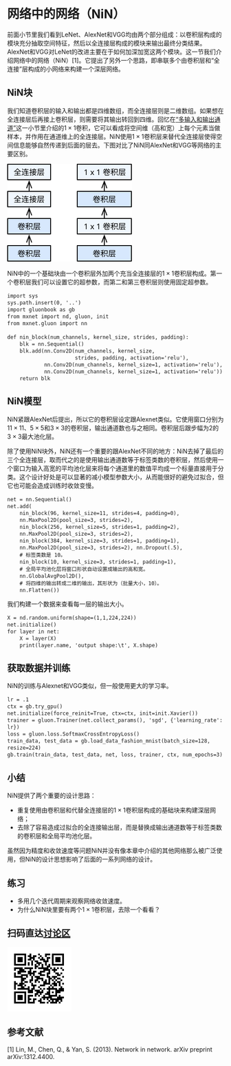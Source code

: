 # 网络中的网络（NiN）

前面小节里我们看到LeNet、AlexNet和VGG均由两个部分组成：以卷积层构成的模块充分抽取空间特征，然后以全连接层构成的模块来输出最终分类结果。AlexNet和VGG对LeNet的改进主要在于如何加深加宽这两个模块。这一节我们介绍网络中的网络（NiN）[1]。它提出了另外一个思路，即串联多个由卷积层和“全连接”层构成的小网络来构建一个深层网络。

## NiN块

我们知道卷积层的输入和输出都是四维数组，而全连接层则是二维数组。如果想在全连接层后再接上卷积层，则需要将其输出转回到四维。回忆在[“多输入和输出通道”](channels.md)这一小节里介绍的$1\times 1$卷积，它可以看成将空间维（高和宽）上每个元素当做样本，并作用在通道维上的全连接层。NiN使用$1\times 1$卷积层来替代全连接层使得空间信息能够自然传递到后面的层去。下图对比了NiN同AlexNet和VGG等网络的主要区别。

![对比NiN（右）和其他（左）。](../img/nin.svg)

NiN中的一个基础块由一个卷积层外加两个充当全连接层的$1\times 1$卷积层构成。第一个卷积层我们可以设置它的超参数，而第二和第三卷积层则使用固定超参数。

```{.python .input  n=2}
import sys
sys.path.insert(0, '..')
import gluonbook as gb
from mxnet import nd, gluon, init
from mxnet.gluon import nn

def nin_block(num_channels, kernel_size, strides, padding):
    blk = nn.Sequential()
    blk.add(nn.Conv2D(num_channels, kernel_size,
                      strides, padding, activation='relu'),
            nn.Conv2D(num_channels, kernel_size=1, activation='relu'),
            nn.Conv2D(num_channels, kernel_size=1, activation='relu'))
    return blk
```

## NiN模型

NiN紧跟AlexNet后提出，所以它的卷积层设定跟Alexnet类似。它使用窗口分别为$11\times 11$、$5\times 5$和$3\times 3$的卷积层，输出通道数也与之相同。卷积层后跟步幅为2的$3\times 3$最大池化层。

除了使用NiN块外，NiN还有一个重要的跟AlexNet不同的地方：NiN去掉了最后的三个全连接层，取而代之的是使用输出通道数等于标签类数的卷积层，然后使用一个窗口为输入高宽的平均池化层来将每个通道里的数值平均成一个标量直接用于分类。这个设计好处是可以显著的减小模型参数大小，从而能很好的避免过拟合，但它也可能会造成训练时收敛变慢。

```{.python .input  n=9}
net = nn.Sequential()
net.add(
    nin_block(96, kernel_size=11, strides=4, padding=0),
    nn.MaxPool2D(pool_size=3, strides=2),
    nin_block(256, kernel_size=5, strides=1, padding=2),
    nn.MaxPool2D(pool_size=3, strides=2),
    nin_block(384, kernel_size=3, strides=1, padding=1),
    nn.MaxPool2D(pool_size=3, strides=2), nn.Dropout(.5),
    # 标签类数是 10。
    nin_block(10, kernel_size=3, strides=1, padding=1),
    # 全局平均池化层将窗口形状自动设置成输出的高和宽。
    nn.GlobalAvgPool2D(),
    # 将四维的输出转成二维的输出，其形状为（批量大小，10）。
    nn.Flatten())

```

我们构建一个数据来查看每一层的输出大小。

```{.python .input}
X = nd.random.uniform(shape=(1,1,224,224))
net.initialize()
for layer in net:
    X = layer(X)
    print(layer.name, 'output shape:\t', X.shape)
```

## 获取数据并训练

NiN的训练与Alexnet和VGG类似，但一般使用更大的学习率。

```{.python .input}
lr = .1
ctx = gb.try_gpu()
net.initialize(force_reinit=True, ctx=ctx, init=init.Xavier())
trainer = gluon.Trainer(net.collect_params(), 'sgd', {'learning_rate': lr})
loss = gluon.loss.SoftmaxCrossEntropyLoss()
train_data, test_data = gb.load_data_fashion_mnist(batch_size=128, resize=224)
gb.train(train_data, test_data, net, loss, trainer, ctx, num_epochs=3)
```

## 小结

NiN提供了两个重要的设计思路：

- 重复使用由卷积层和代替全连接层的$1\times 1$卷积层构成的基础块来构建深层网络；
- 去除了容易造成过拟合的全连接输出层，而是替换成输出通道数等于标签类数的卷积层和全局平均池化层。

虽然因为精度和收敛速度等问题NiN并没有像本章中介绍的其他网络那么被广泛使用，但NiN的设计思想影响了后面的一系列网络的设计。

## 练习

- 多用几个迭代周期来观察网络收敛速度。
- 为什么NiN块里要有两个$1\times 1$卷积层，去除一个看看？

## 扫码直达[讨论区](https://discuss.gluon.ai/t/topic/1661)

![](../img/qr_nin-gluon.svg)

## 参考文献

[1] Lin, M., Chen, Q., & Yan, S. (2013). Network in network. arXiv preprint arXiv:1312.4400.
